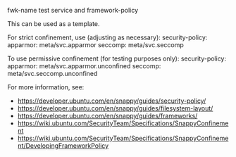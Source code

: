 fwk-name test service and framework-policy

This can be used as a template.

For strict confinement, use (adjusting as necessary):
  security-policy:
    apparmor: meta/svc.apparmor
    seccomp: meta/svc.seccomp

To use permissive confinement (for testing purposes only):
  security-policy:
    apparmor: meta/svc.apparmor.unconfined
    seccomp: meta/svc.seccomp.unconfined

For more information, see:
 * https://developer.ubuntu.com/en/snappy/guides/security-policy/
 * https://developer.ubuntu.com/en/snappy/guides/filesystem-layout/
 * https://developer.ubuntu.com/en/snappy/guides/frameworks/
 * https://wiki.ubuntu.com/SecurityTeam/Specifications/SnappyConfinement
 * https://wiki.ubuntu.com/SecurityTeam/Specifications/SnappyConfinement/DevelopingFrameworkPolicy
